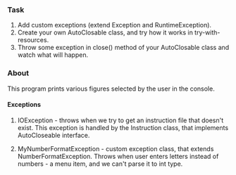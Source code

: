 ### Task
1. Add custom exceptions (extend Exception and RuntimeException).
2. Create your own AutoClosable class, and try how it works in try-with-resources.
3. Throw some exception in close() method of your AutoClosable class and watch what will happen.

### About
This program prints various figures selected by the user in the console.

#### Exceptions

1. IOException - throws when we try to get an instruction file that doesn't exist.
This exception is handled by the Instruction class, that implements AutoCloseable interface.

2. MyNumberFormatException - custom exception class, that extends NumberFormatException.
Throws when user enters letters instead of numbers - a menu item, and we can't parse it to int type.
